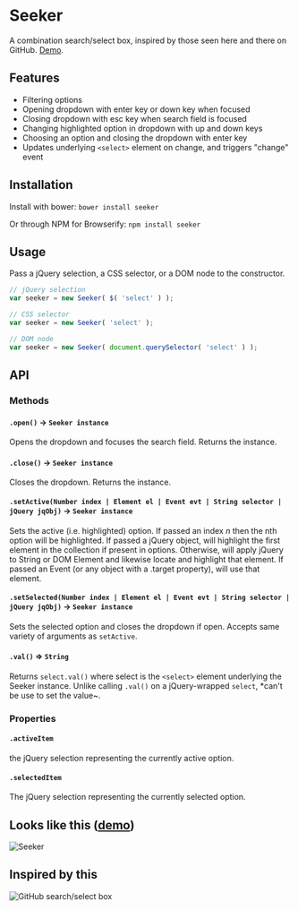 # Seeker

A combination search/select box, inspired by those seen here and there on GitHub. [Demo](http://nickb1080.github.io/seeker/).

## Features
- Filtering options
- Opening dropdown with enter key or down key when focused
- Closing dropdown with esc key when search field is focused
- Changing highlighted option in dropdown with up and down keys
- Choosing an option and closing the dropdown with enter key
- Updates underlying `<select>` element on change, and triggers "change" event

## Installation
Install with bower:
`bower install seeker`

Or through NPM for Browserify:
`npm install seeker`

## Usage
Pass a jQuery selection, a CSS selector, or a DOM node to the constructor.

```js
// jQuery selection
var seeker = new Seeker( $( 'select' ) );

// CSS selector
var seeker = new Seeker( 'select' );

// DOM node
var seeker = new Seeker( document.querySelector( 'select' ) );
```

## API
### Methods
#### `.open()` -> `Seeker instance`
Opens the dropdown and focuses the search field. Returns the instance.

#### `.close()` -> `Seeker instance`
Closes the dropdown. Returns the instance.

#### `.setActive(Number index | Element el | Event evt | String selector | jQuery jqObj)` -> `Seeker instance`
Sets the active (i.e. highlighted) option. If passed an index _n_ then the nth option will be highlighted. If passed a jQuery object, will highlight the first element in the collection if present in options. Otherwise, will apply jQuery to String or DOM Element and likewise locate and highlight that element. If passed an Event (or any object with a .target property), will use that element.

#### `.setSelected(Number index | Element el | Event evt | String selector | jQuery jqObj)` -> `Seeker instance`
Sets the selected option and closes the dropdown if open. Accepts same variety of arguments as `setActive`.

#### `.val()` => `String`
Returns `select.val()` where select is the `<select>` element underlying the Seeker instance. Unlike calling `.val()` on a jQuery-wrapped `select`, *can't be use to set the value~.

### Properties
#### `.activeItem`
the jQuery selection representing the currently active option.

#### `.selectedItem`
The jQuery selection representing the currently selected option.

## Looks like this ([demo](http://nickb1080.github.io/seeker/))
![Seeker](https://dl.dropboxusercontent.com/u/26194775/img/seeker.png)

## Inspired by this
![GitHub search/select box](https://dl.dropboxusercontent.com/u/26194775/img/github-search-select.png)
